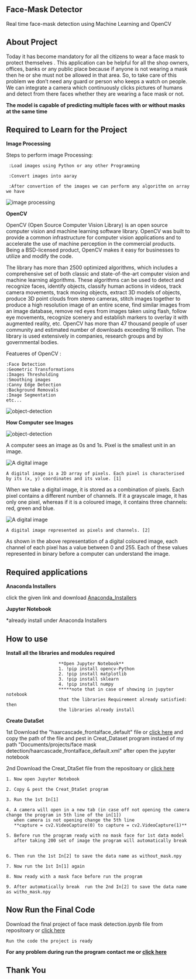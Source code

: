## Face-Mask Detector
Real time face-mask detection using Machine Learning and OpenCV

## About Project
Today it has become mandatory for all the citizens to wear a face mask to protect themselves . This application can be helpful for all the shop owners, offices, banks or any public place because if anyone is not wearing a mask then he or she must not be allowed in that area. So, to take care of this problem we don’t need any guard or person who keeps a watch on people. We can integrate a camera which continuously clicks pictures of humans and detect from there faces whether they are wearing a face mask or not.

**The model is capable of predicting multiple faces with or without masks at the same time**

## Required to Learn for the Project
**Image Processing**

 Steps to perform image Processing:

     :Load images using Python or any other Programming

     :Convert images into aaray

     :After convertion of the images we can perform any algorithm on array we have

![image processing](https://github.com/CodeWithMir/important-image-for-project/blob/main/face%20detection.gif)
  
**OpenCV**

OpenCV (Open Source Computer Vision Library) is an open source computer vision and machine learning software library. OpenCV was built to provide a common infrastructure for computer vision applications and to accelerate the use of machine perception in the commercial products. Being a BSD-licensed product, OpenCV makes it easy for businesses to utilize and modify the code.

The library has more than 2500 optimized algorithms, which includes a comprehensive set of both classic and state-of-the-art computer vision and machine learning algorithms. These algorithms can be used to detect and recognize faces, identify objects, classify human actions in videos, track camera movements, track moving objects, extract 3D models of objects, produce 3D point clouds from stereo cameras, stitch images together to produce a high resolution image of an entire scene, find similar images from an image database, remove red eyes from images taken using flash, follow eye movements, recognize scenery and establish markers to overlay it with augmented reality, etc. OpenCV has more than 47 thousand people of user community and estimated number of downloads exceeding 18 million. The library is used extensively in companies, research groups and by governmental bodies.
       
Featueres of OpenCV :
   
    :Face Detection
    :Geometric Transformations
    :Images Thresholding
    :Smoothing images
    :Canny Edge Detection
    :Background Removals
    :Image Segmentation
    etc...
    
![object-detection](https://github.com/CodeWithMir/important-image-for-project/blob/main/object-detection.gif)





 **How Computer see Images** 


 ![object-detection](https://github.com/CodeWithMir/important-image-for-project/blob/main/facebookcv.jpg)

 A computer sees an image as 0s and 1s. Pixel is the smallest unit in an image.

![A digital image](https://github.com/CodeWithMir/important-image-for-project/blob/main/A-digital-image-is-a-2D-array-of-pixels-Each-pixel-is-characterised-by-its-x-y.png)

    A digital image is a 2D array of pixels. Each pixel is characterised by its (x, y) coordinates and its value. [1]
When we take a digital image, it is stored as a combination of pixels. Each pixel contains a different number of channels. If it a grayscale image, it has only one pixel, whereas if it is a coloured image, it contains three channels: red, green and blue.

![A digital image](https://github.com/CodeWithMir/important-image-for-project/blob/main/1_Tlw0sUv7AJnwAbsPChS2Sg.jpeg)

    A digital image represented as pixels and channels. [2]

As shown in the above representation of a digital coloured image, each channel of each pixel has a value between 0 and 255. Each of these values represented in binary before a computer can understand the image.

## Required applications

**Anaconda Installers**

click the given link and download 
[Anaconda_Installers](https://www.anaconda.com/products/individual#Downloads) 

**Jupyter Notebook**

*already install under Anaconda Installers 


## How to use
**Install all the libraries and modules required**

                          
                        **Open Jupyter Notebook**
                        1. !pip install opencv-Python
                        2. !pip install matplotlib
                        3. !pip install sklearn
                        4. !pip install numpy
                        *****note that in case of showing in jupyter notebook 
                        that the libraries Requirement already satisfied: then 
                        the libraries already install  
**Create DataSet**
   
1st Download the "haarcascade_frontalface_default" file or [click here](https://github.com/CodeWithMir/Face-mask-detection/blob/main/haarcascade_frontalface_default.xml)
and copy the path of the file and pest in Creat_Dataset program instaed of my path "Documents/projects/face mask detection/haarcascade_frontalface_default.xml"
after open the jupyter notebook

2nd Download the Creat_DtaSet file from the repositoary or [click here](https://github.com/CodeWithMir/Face-mask-detection/blob/main/Creat_DtaSet%20(1).ipynb)
    
    1. Now open Jupyter Notebook 

    2. Copy & pest the Creat_DtaSet program

    3. Run the 1st In[1]
    
    4. A camera will open in a new tab (in case off not opening the camera change the program in 5th line of the in[1])
       when camera is not opening change the 5th line 
       **capture = cv2.VideoCapture(0) to capture = cv2.VideoCapture(1)**
    
    5. Before run the program ready with no mask face for 1st data model
       after taking 200 set of image the program will automatically break 
    
    
    6. Then run the 1st In[2] to save the data name as without_mask.npy 

    7. Now run the 1st In[1] again

    8. Now ready with a mask face before run the program 

    9. After automatically break  run the 2nd In[2] to save the data name as witho_mask.npy 
          


## Now Run the Final Code

Download the final project of face mask detection.ipynb file from repositoary or [click here](https://github.com/CodeWithMir/Face-mask-detection/blob/main/final%20project%20of%20face%20mask%20detection.ipynb)

    Run the code the project is ready 

 **For any problem during run the program contact me or [click here](https://www.linkedin.com/in/mir-jasimuddin-4a35131a0/)**

##            Thank You 
      
